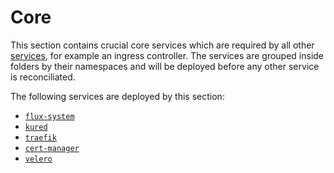 # Core

This section contains crucial core services which are required by all other [services](/cluster/services/), for example an ingress controller. The services are grouped inside folders by their namespaces and will be deployed before any other service is reconciliated.

The following services are deployed by this section:

- [`flux-system`](/cluster/core/flux-system/)
- [`kured`](/cluster/core/kured/)
- [`traefik`](/cluster/core/traefik/)
- [`cert-manager`](/cluster/core/cert-manager/)
- [`velero`](/cluster/core/velero/)
